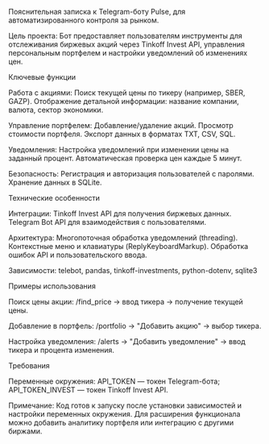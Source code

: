 Пояснительная записка к Telegram-боту Pulse, для автоматизированного контроля за рынком.

Цель проекта:
Бот предоставляет пользователям инструменты для отслеживания биржевых акций через Tinkoff Invest API, управления персональным портфелем и настройки уведомлений об изменениях цен.

Ключевые функции

Работа с акциями:
Поиск текущей цены по тикеру (например, SBER, GAZP).
Отображение детальной информации: название компании, валюта, сектор экономики.

Управление портфелем:
Добавление/удаление акций.
Просмотр стоимости портфеля.
Экспорт данных в форматах TXT, CSV, SQL.

Уведомления:
Настройка уведомлений при изменении цены на заданный процент.
Автоматическая проверка цен каждые 5 минут.

Безопасность:
Регистрация и авторизация пользователей с паролями.
Хранение данных в SQLite.

Технические особенности

Интеграции:
Tinkoff Invest API для получения биржевых данных.
Telegram Bot API для взаимодействия с пользователями.

Архитектура:
Многопоточная обработка уведомлений (threading).
Контекстные меню и клавиатуры (ReplyKeyboardMarkup).
Обработка ошибок API и пользовательского ввода.

Зависимости:
telebot, pandas, tinkoff-investments, python-dotenv, sqlite3

Примеры использования

Поиск цены акции:
/find_price → ввод тикера → получение текущей цены.

Добавление в портфель:
/portfolio → "Добавить акцию" → выбор тикера.

Настройка уведомления:
/alerts → "Добавить уведомление" → ввод тикера и процента изменения.

Требования 

Переменные окружения:
API_TOKEN — токен Telegram-бота;
API_TOKEN_INVEST — токен Tinkoff Invest API.

Примечание:
Код готов к запуску после установки зависимостей и настройки переменных окружения. Для расширения функционала можно добавить аналитику портфеля или интеграцию с другими биржами.
